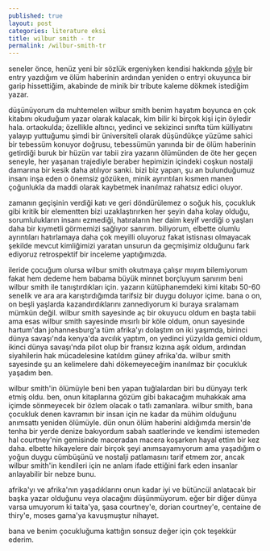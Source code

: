 ```yaml
---
published: true
layout: post
categories: literature eksi
title: wilbur smith - tr
permalink: /wilbur-smith-tr
---
```

seneler önce, henüz yeni bir sözlük ergeniyken kendisi hakkında [şöyle](https://eksisozluk.com/entry/71808818) bir entry yazdığım ve ölüm haberinin ardından yeniden o entryi okuyunca bir garip hissettiğim, akabinde de minik bir tribute kaleme dökmek istediğim yazar.

düşünüyorum da muhtemelen wilbur smith benim hayatım boyunca en çok kitabını okuduğum yazar olarak kalacak, kim bilir ki birçok kişi için öyledir hala. ortaokulda; özellikle altıncı, yedinci ve sekizinci sınıfta tüm külliyatını yalayıp yuttuğumu şimdi bir üniversiteli olarak düşündükçe yüzüme sahici bir tebessüm konuyor doğrusu, tebessümün yanında bir de ölüm haberinin getirdiği buruk bir hüzün var tabii zira yazarın ölümünden de öte her geçen seneyle, her yaşanan trajediyle beraber hepimizin içindeki coşkun nostalji damarına bir kesik daha atılıyor sanki. bizi biz yapan, şu an bulunduğumuz insanı inşa eden o önemsiz gözüken, minik ayrıntıları kısmen manen çoğunlukla da maddi olarak kaybetmek inanılmaz rahatsız edici oluyor.

zamanın geçişinin verdiği katı ve geri döndürülemez o soğuk his, çocukluk gibi kritik bir elementten bizi uzaklaştırırken her şeyin daha kolay olduğu, sorumlulukların insanı ezmediği, hatıraların her daim keyif verdiği o yaşları daha bir kıymetli görmemizi sağlıyor sanırım. biliyorum, elbette olumlu ayrıntıları hatırlamaya daha çok meyilli oluyoruz fakat istisnası olmayacak şekilde mevcut kimliğimizi yaratan unsurun da geçmişimiz olduğunu fark ediyoruz retrospektif bir inceleme yaptığımızda.

ileride çocuğum olursa wilbur smith okutmaya çalışır mıyım bilemiyorum fakat hem dedeme hem babama büyük minnet borçluyum sanırım beni wilbur smith ile tanıştırdıkları için. yazarın kütüphanemdeki kimi kitabı 50-60 senelik ve ara ara karıştırdığımda tarifsiz bir duygu doluyor içime. bana o on, on beşli yaşlarda kazandırdıklarını zannediyorum ki buraya sıralamam mümkün değil. wilbur smith sayesinde aç bir okuyucu oldum en başta tabii ama esas wilbur smith sayesinde mısırlı bir köle oldum, onun sayesinde hartum'dan johannesburg'a tüm afrika'yı dolaştım on iki yaşımda, birinci dünya savaşı'nda kenya'da avcılık yaptım, on yedinci yüzyılda gemici oldum, ikinci dünya savaşı'nda pilot olup bir fransız kızına aşık oldum, ardından siyahilerin hak mücadelesine katıldım güney afrika'da. wilbur smith sayesinde şu an kelimelere dahi dökemeyeceğim inanılmaz bir çocukluk yaşadım ben.

wilbur smith'in ölümüyle beni ben yapan tuğlalardan biri bu dünyayı terk etmiş oldu. ben, onun kitaplarına gözüm gibi bakacağım muhakkak ama içimde sönmeyecek bir özlem olacak o tatlı zamanlara. wilbur smith, bana çocukluk denen kavramın bir insan için ne kadar da mühim olduğunu anımsattı yeniden ölümüyle. dün onun ölüm haberini aldığımda mersin'de tenha bir yerde denize bakıyordum sabah saatlerinde ve kendimi istemeden hal courtney'nin gemisinde maceradan macera koşarken hayal ettim bir kez daha. elbette hikayelere dair birçok şeyi anımsayamıyorum ama yaşadığım o yoğun duygu cümbüşünü ve nostalji patlamasını tarif etmem zor, ancak wilbur smith'in kendileri için ne anlam ifade ettiğini fark eden insanlar anlayabilir bir nebze bunu.

afrika'yı ve afrika'nın yaşadıklarını onun kadar iyi ve bütüncül anlatacak bir başka yazar olduğunu veya olacağını düşünmüyorum. eğer bir diğer dünya varsa umuyorum ki taita'ya, şasa courtney'e, dorian courtney'e, centaine de thiry'e, moses gama'ya kavuşmuştur nihayet.

bana ve benim çocukluğuma kattığın sonsuz değer için çok teşekkür ederim.
